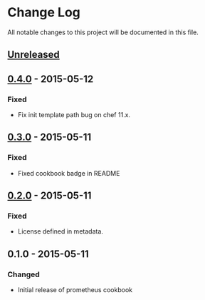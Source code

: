 # Change Log
All notable changes to this project will be documented in this file.

## [Unreleased][unreleased]

## [0.4.0] - 2015-05-12
### Fixed
- Fix init template path bug on chef 11.x.

## [0.3.0] - 2015-05-11
### Fixed
- Fixed cookbook badge in README

## [0.2.0] - 2015-05-11
### Fixed
- License defined in metadata.

## 0.1.0 - 2015-05-11
### Changed
- Initial release of prometheus cookbook

[unreleased]: https://github.com/rayrod2030/chef-prometheus/compare/0.4.0...HEAD
[0.4.0]: https://github.com/rayrod2030/chef-prometheus/compare/0.3.0...0.4.0
[0.3.0]: https://github.com/rayrod2030/chef-prometheus/compare/0.2.0...0.3.0
[0.2.0]: https://github.com/rayrod2030/chef-prometheus/compare/0.1.0...0.2.0
